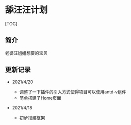# 舔汪汪计划
[TOC]

## 简介
老婆汪姐姐想要的宝贝

## 更新记录
* 2021/4/20
  - 调整了一下插件的引入方式使得项目可以使用antd-v组件
  - 简单搭建了Home页面

* 2021/4/18
  - 初步搭建框架